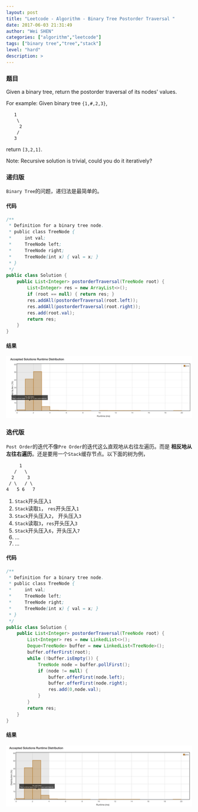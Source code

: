 ```yaml
---
layout: post
title: "Leetcode - Algorithm - Binary Tree Postorder Traversal "
date: 2017-06-03 21:31:49
author: "Wei SHEN"
categories: ["algorithm","leetcode"]
tags: ["binary tree","tree","stack"]
level: "hard"
description: >
---
```


### 题目
Given a binary tree, return the postorder traversal of its nodes' values.

For example:
Given binary tree `{1,#,2,3}`,
```
   1
    \
     2
    /
   3
```
return `[3,2,1]`.

Note: Recursive solution is trivial, could you do it iteratively?

### 递归版
`Binary Tree`的问题，递归法是最简单的。

#### 代码
```java
/**
 * Definition for a binary tree node.
 * public class TreeNode {
 *     int val;
 *     TreeNode left;
 *     TreeNode right;
 *     TreeNode(int x) { val = x; }
 * }
 */
public class Solution {
    public List<Integer> postorderTraversal(TreeNode root) {
        List<Integer> res = new ArrayList<>();
        if (root == null) { return res; }
        res.addAll(postorderTraversal(root.left));
        res.addAll(postorderTraversal(root.right));
        res.add(root.val);
        return res;
    }
}
```

#### 结果
![binary-tree-postorder-traversal-1](/images/leetcode/binary-tree-postorder-traversal-1.png)


### 迭代版
`Post Order`的迭代不像`Pre Order`的迭代这么直观地从右往左遍历。而是 **相反地从左往右遍历**。还是要用一个`Stack`缓存节点。以下面的树为例，
```
     1
   /   \
  2     3
 / \   / \
4   5 6   7
```
1. `Stack`开头压入`1`
2. `Stack`读取`1`， `res`开头压入`1`
3. `Stack`开头压入`2`， 开头压入`3`
4. `Stack`读取`3`，`res`开头压入`3`
5. `Stack`开头压入`6`，开头压入`7`
6. ...
7. ...


#### 代码
```java
/**
 * Definition for a binary tree node.
 * public class TreeNode {
 *     int val;
 *     TreeNode left;
 *     TreeNode right;
 *     TreeNode(int x) { val = x; }
 * }
 */
public class Solution {
    public List<Integer> postorderTraversal(TreeNode root) {
        List<Integer> res = new LinkedList<>();
        Deque<TreeNode> buffer = new LinkedList<TreeNode>();
        buffer.offerFirst(root);
        while (!buffer.isEmpty()) {
            TreeNode node = buffer.pollFirst();
            if (node != null) {
                buffer.offerFirst(node.left);
                buffer.offerFirst(node.right);
                res.add(0,node.val);
            }
        }
        return res;
    }
}
```

#### 结果
![binary-tree-postorder-traversal-2](/images/leetcode/binary-tree-postorder-traversal-2.png)
